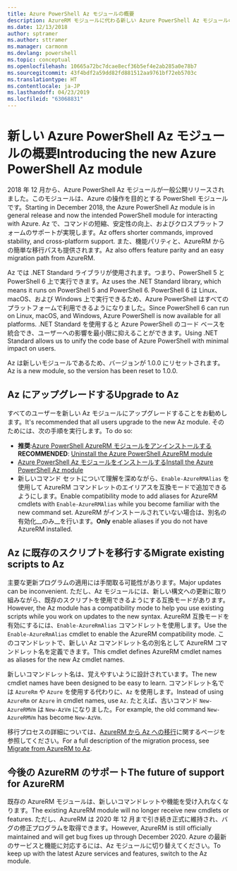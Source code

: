 ```yaml
---
title: Azure PowerShell Az モジュールの概要
description: AzureRM モジュールに代わる新しい Azure PowerShell Az モジュールの概要。
ms.date: 12/13/2018
author: sptramer
ms.author: sttramer
ms.manager: carmonm
ms.devlang: powershell
ms.topic: conceptual
ms.openlocfilehash: 10665a72bc7dcae8ecf36b5ef4e2ab285a0e78b7
ms.sourcegitcommit: 43f4bdf2a59dd82fd881512aa9761bf72eb5703c
ms.translationtype: HT
ms.contentlocale: ja-JP
ms.lasthandoff: 04/23/2019
ms.locfileid: "63068831"
---
```

# <a name="introducing-the-new-azure-powershell-az-module"></a><span data-ttu-id="c393b-103">新しい Azure PowerShell Az モジュールの概要</span><span class="sxs-lookup"><span data-stu-id="c393b-103">Introducing the new Azure PowerShell Az module</span></span>

<span data-ttu-id="c393b-104">2018 年 12 月から、Azure PowerShell Az モジュールが一般公開リリースされました。このモジュールは、Azure の操作を目的とする PowerShell モジュールです。</span><span class="sxs-lookup"><span data-stu-id="c393b-104">Starting in December 2018, the Azure PowerShell Az module is in general release and now the intended PowerShell module for interacting with Azure.</span></span> <span data-ttu-id="c393b-105">Az で、コマンドの短縮、安定性の向上、およびクロスプラットフォームのサポートが実現します。</span><span class="sxs-lookup"><span data-stu-id="c393b-105">Az offers shorter commands, improved stability, and cross-platform support.</span></span> <span data-ttu-id="c393b-106">また、機能パリティと、AzureRM からの簡単な移行パスも提供されます。</span><span class="sxs-lookup"><span data-stu-id="c393b-106">Az also offers feature parity and an easy migration path from AzureRM.</span></span>

<span data-ttu-id="c393b-107">Az では .NET Standard ライブラリが使用されます。つまり、PowerShell 5 と PowerShell 6 上で実行できます。</span><span class="sxs-lookup"><span data-stu-id="c393b-107">Az uses the .NET Standard library, which means it runs on PowerShell 5 and PowerShell 6.</span></span>
<span data-ttu-id="c393b-108">PowerShell 6 は Linux、macOS、および Windows 上で実行できるため、Azure PowerShell はすべてのプラットフォームで利用できるようになりました。</span><span class="sxs-lookup"><span data-stu-id="c393b-108">Since PowerShell 6 can run on Linux, macOS, and Windows, Azure PowerShell is now available for all platforms.</span></span>
<span data-ttu-id="c393b-109">.NET Standard を使用すると Azure PowerShell のコード ベースを統合でき、ユーザーへの影響を最小限に抑えることができます。</span><span class="sxs-lookup"><span data-stu-id="c393b-109">Using .NET Standard allows us to unify the code base of Azure PowerShell with minimal impact on users.</span></span>

<span data-ttu-id="c393b-110">Az は新しいモジュールであるため、バージョンが 1.0.0 にリセットされます。</span><span class="sxs-lookup"><span data-stu-id="c393b-110">Az is a new module, so the version has been reset to 1.0.0.</span></span>

## <a name="upgrade-to-az"></a><span data-ttu-id="c393b-111">Az にアップグレードする</span><span class="sxs-lookup"><span data-stu-id="c393b-111">Upgrade to Az</span></span>

<span data-ttu-id="c393b-112">すべてのユーザーを新しい Az モジュールにアップグレードすることをお勧めします。</span><span class="sxs-lookup"><span data-stu-id="c393b-112">It's recommended that all users upgrade to the new Az module.</span></span> <span data-ttu-id="c393b-113">そのためには、次の手順を実行します。</span><span class="sxs-lookup"><span data-stu-id="c393b-113">To do so:</span></span>

* <span data-ttu-id="c393b-114">__推奨__:[Azure PowerShell AzureRM モジュールをアンインストールする](/powershell/azure/uninstall-az-ps#uninstall-the-azurerm-module)</span><span class="sxs-lookup"><span data-stu-id="c393b-114">__RECOMMENDED__: [Uninstall the Azure PowerShell AzureRM module](/powershell/azure/uninstall-az-ps#uninstall-the-azurerm-module)</span></span>
* [<span data-ttu-id="c393b-115">Azure PowerShell Az モジュールをインストールする</span><span class="sxs-lookup"><span data-stu-id="c393b-115">Install the Azure PowerShell Az module</span></span>](/powershell/azure/install-az-ps)
* <span data-ttu-id="c393b-116">新しいコマンド セットについて理解を深めながら、`Enable-AzureRMAlias` を使用して AzureRM コマンドレットのエイリアスを互換モードで追加できるようにします。</span><span class="sxs-lookup"><span data-stu-id="c393b-116">Enable compatibility mode to add aliases for AzureRM cmdlets with `Enable-AzureRMAlias` while you become familiar with the new command set.</span></span> <span data-ttu-id="c393b-117">AzureRM がインストールされていない場合は、別名の有効化__のみ__を行います。</span><span class="sxs-lookup"><span data-stu-id="c393b-117">__Only__ enable aliases if you do not have AzureRM installed.</span></span>

## <a name="migrate-existing-scripts-to-az"></a><span data-ttu-id="c393b-118">Az に既存のスクリプトを移行する</span><span class="sxs-lookup"><span data-stu-id="c393b-118">Migrate existing scripts to Az</span></span>

<span data-ttu-id="c393b-119">主要な更新プログラムの適用には手間取る可能性があります。</span><span class="sxs-lookup"><span data-stu-id="c393b-119">Major updates can be inconvenient.</span></span> <span data-ttu-id="c393b-120">ただし、Az モジュールには、新しい構文への更新に取り組みながら、既存のスクリプトを使用できるようにする互換モードがあります。</span><span class="sxs-lookup"><span data-stu-id="c393b-120">However, the Az module has a compatibility mode to help you use existing scripts while you work on updates to the new syntax.</span></span> <span data-ttu-id="c393b-121">AzureRM 互換モードを有効にするには、`Enable-AzureRmAlias` コマンドレットを使用します。</span><span class="sxs-lookup"><span data-stu-id="c393b-121">Use the `Enable-AzureRmAlias` cmdlet to enable the AzureRM compatibility mode.</span></span> <span data-ttu-id="c393b-122">このコマンドレットで、新しい Az コマンドレット名の別名として AzureRM コマンドレット名を定義できます。</span><span class="sxs-lookup"><span data-stu-id="c393b-122">This cmdlet defines AzureRM cmdlet names as aliases for the new Az cmdlet names.</span></span>

<span data-ttu-id="c393b-123">新しいコマンドレット名は、覚えやすいように設計されています。</span><span class="sxs-lookup"><span data-stu-id="c393b-123">The new cmdlet names have been designed to be easy to learn.</span></span> <span data-ttu-id="c393b-124">コマンドレット名では `AzureRm` や `Azure` を使用する代わりに、`Az` を使用します。</span><span class="sxs-lookup"><span data-stu-id="c393b-124">Instead of using `AzureRm` or `Azure` in cmdlet names, use `Az`.</span></span> <span data-ttu-id="c393b-125">たとえば、古いコマンド `New-AzureRMVm` は `New-AzVm` になりました。</span><span class="sxs-lookup"><span data-stu-id="c393b-125">For example, the old command `New-AzureRMVm` has become `New-AzVm`.</span></span>

<span data-ttu-id="c393b-126">移行プロセスの詳細については、[AzureRM から Az への移行](migrate-from-azurerm-to-az.md)に関するページを参照してください。</span><span class="sxs-lookup"><span data-stu-id="c393b-126">For a full description of the migration process, see [Migrate from AzureRM to Az](migrate-from-azurerm-to-az.md).</span></span>

## <a name="the-future-of-support-for-azurerm"></a><span data-ttu-id="c393b-127">今後の AzureRM のサポート</span><span class="sxs-lookup"><span data-stu-id="c393b-127">The future of support for AzureRM</span></span>

<span data-ttu-id="c393b-128">既存の AzureRM モジュールは、新しいコマンドレットや機能を受け入れなくなります。</span><span class="sxs-lookup"><span data-stu-id="c393b-128">The existing AzureRM module will no longer receive new cmdlets or features.</span></span> <span data-ttu-id="c393b-129">ただし、AzureRM は 2020 年 12 月まで引き続き正式に維持され、バグの修正プログラムを取得できます。</span><span class="sxs-lookup"><span data-stu-id="c393b-129">However, AzureRM is still officially maintained and will get bug fixes up through December 2020.</span></span> <span data-ttu-id="c393b-130">Azure の最新のサービスと機能に対応するには、Az モジュールに切り替えてください。</span><span class="sxs-lookup"><span data-stu-id="c393b-130">To keep up with the latest Azure services and features, switch to the Az module.</span></span>
